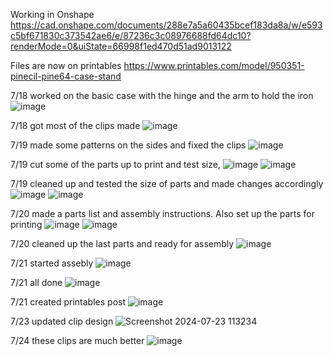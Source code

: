 Working in Onshape
https://cad.onshape.com/documents/288e7a5a60435bcef183da8a/w/e593c5bf671830c373542ae6/e/87236c3c08976688fd64dc10?renderMode=0&uiState=66998f1ed470d51ad9013122

Files are now on printables
https://www.printables.com/model/950351-pinecil-pine64-case-stand

7/18 worked on the basic case with the hinge and the arm to hold the iron
![image](https://github.com/user-attachments/assets/a1d12f25-29a0-460e-9c7f-05e945eb9df6)

7/18 got most of the clips made
![image](https://github.com/user-attachments/assets/afd5da8e-8c69-400e-b734-d50cfee7210a)

7/19 made some patterns on the sides and fixed the clips
![image](https://github.com/user-attachments/assets/538722c4-133d-47c2-b66d-976422416d7c)

7/19 cut some of the parts up to print and test size,
![image](https://github.com/user-attachments/assets/37712518-cb08-4707-b922-97d3209af66b)
![image](https://github.com/user-attachments/assets/c469accf-fd06-43d5-bd5b-046ba82ba9e5)


7/19 cleaned up and tested the size of parts and made changes accordingly
![image](https://github.com/user-attachments/assets/5438916d-6ae1-4ee9-9f33-29b2e96765ee)
![image](https://github.com/user-attachments/assets/80d47039-5829-4c7d-9b56-e3645627f5a9)

7/20 made a parts list and assembly instructions. Also set up the parts for printing
![image](https://github.com/user-attachments/assets/04b03a51-f481-4d02-97b0-2645cee80fa1)
![image](https://github.com/user-attachments/assets/24423e6d-6f86-4f68-8676-6546a5c3af8d)

7/20 cleaned up the last parts and ready for assembly
![image](https://github.com/user-attachments/assets/ea30fac7-e166-47bc-926b-6249e9339b7f)

7/21 started assebly
![image](https://github.com/user-attachments/assets/2b4d474b-6b9d-42ea-a218-83f2265b5de3)

7/21 all done
![image](https://github.com/user-attachments/assets/8c827869-6ce4-497c-bee2-1c45271bd204)

7/21 created printables post
![image](https://github.com/user-attachments/assets/fab1f730-ed24-4f60-8784-2ce9af99e7c5)

7/23 updated clip design
![Screenshot 2024-07-23 113234](https://github.com/user-attachments/assets/eb864107-89b7-4de8-93a3-56487a2e7844)

7/24 these clips are much better
![image](https://github.com/user-attachments/assets/16358fd4-7661-4be5-928d-adfc0c15703b)












